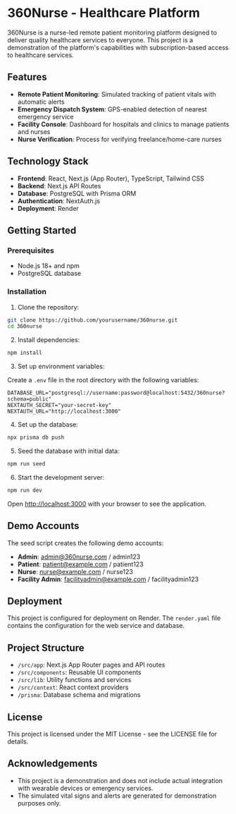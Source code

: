 # 360Nurse - Healthcare Platform

360Nurse is a nurse-led remote patient monitoring platform designed to deliver quality healthcare services to everyone. This project is a demonstration of the platform's capabilities with subscription-based access to healthcare services.

## Features

- **Remote Patient Monitoring**: Simulated tracking of patient vitals with automatic alerts
- **Emergency Dispatch System**: GPS-enabled detection of nearest emergency service
- **Facility Console**: Dashboard for hospitals and clinics to manage patients and nurses
- **Nurse Verification**: Process for verifying freelance/home-care nurses

## Technology Stack

- **Frontend**: React, Next.js (App Router), TypeScript, Tailwind CSS
- **Backend**: Next.js API Routes
- **Database**: PostgreSQL with Prisma ORM
- **Authentication**: NextAuth.js
- **Deployment**: Render

## Getting Started

### Prerequisites

- Node.js 18+ and npm
- PostgreSQL database

### Installation

1. Clone the repository:

```bash
git clone https://github.com/yourusername/360nurse.git
cd 360nurse
```

2. Install dependencies:

```bash
npm install
```

3. Set up environment variables:

Create a `.env` file in the root directory with the following variables:

```
DATABASE_URL="postgresql://username:password@localhost:5432/360nurse?schema=public"
NEXTAUTH_SECRET="your-secret-key"
NEXTAUTH_URL="http://localhost:3000"
```

4. Set up the database:

```bash
npx prisma db push
```

5. Seed the database with initial data:

```bash
npm run seed
```

6. Start the development server:

```bash
npm run dev
```

Open [http://localhost:3000](http://localhost:3000) with your browser to see the application.

## Demo Accounts

The seed script creates the following demo accounts:

- **Admin**: admin@360nurse.com / admin123
- **Patient**: patient@example.com / patient123
- **Nurse**: nurse@example.com / nurse123
- **Facility Admin**: facilityadmin@example.com / facilityadmin123

## Deployment

This project is configured for deployment on Render. The `render.yaml` file contains the configuration for the web service and database.

## Project Structure

- `/src/app`: Next.js App Router pages and API routes
- `/src/components`: Reusable UI components
- `/src/lib`: Utility functions and services
- `/src/context`: React context providers
- `/prisma`: Database schema and migrations

## License

This project is licensed under the MIT License - see the LICENSE file for details.

## Acknowledgements

- This project is a demonstration and does not include actual integration with wearable devices or emergency services.
- The simulated vital signs and alerts are generated for demonstration purposes only.
